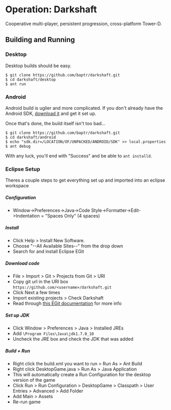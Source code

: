Operation: Darkshaft
====================
Cooperative multi-player, persistent progression, cross-platform Tower-D.

Building and Running
--------------------

### Desktop
Desktop builds should be easy.

    $ git clone https://github.com/baptr/darkshaft.git
    $ cd darkshaft/desktop
    $ ant run

### Android
Android build is uglier and more complicated.
If you don't already have the Android SDK, [download it](http://developer.android.com/sdk/index.html) and get it set up.

Once that's done, the build itself isn't too bad...

    $ git clone https://github.com/baptr/darkshaft.git
    $ cd darkshaft/android
    $ echo "sdk.dir=/LOCATION/OF/UNPACKED/ANDROID/SDK" >> local.properties
    $ ant debug

With any luck, you'll end with "Success" and be able to `ant installd`.

### Eclipse Setup
Theres a couple steps to get everything set up and imported into an eclipse workspace

##### Configuration

* Window->Preferences->Java->Code Style->Formatter->Edit->Indentation = "Spaces Only" (4 spaces)

##### Install 

* Click Help > Install New Software.
* Choose "--All Available Sites--" from the drop down
* Search for and install Eclipse EGit

##### Download code

* File > Import > Git > Projects from Git > URI
* Copy git url in the URI box `https://github.com/<username>/darkshaft.git`
* Click Next a few times
* Import existing projects > Check Darkshaft
* Read through [this EGit documentation](http://www.vogella.com/articles/EGit/article.html) for more info

##### Set up JDK

* Click Window > Preferences > Java > Installed JREs
* Add `\Program Files\Java\jdk1.7.0_10`
* Uncheck the JRE box and check the JDK that was added

##### Build + Run

* Right click the build.xml you want to run > Run As > Ant Build
* Right click DesktopGame.java > Run As > Java Application
* This will automatically create a Run Configuration for the desktop version of the game
* Click Run > Run Configuration > DesktopGame > Classpath > User Entries > Advanced > Add Folder
* Add Main > Assets
* Re-run game
